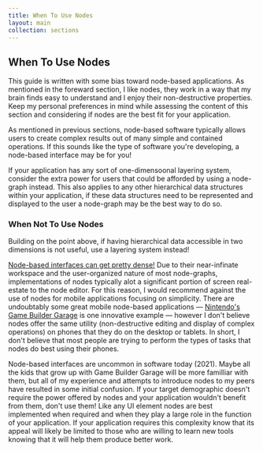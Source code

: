 ```yaml
---
title: When To Use Nodes
layout: main
collection: sections
---
```


## When To Use Nodes

This guide is written with some bias toward node-based applications.  As mentioned in the foreward section, I like nodes, they work in a way that my brain finds easy to understand and I enjoy their non-destructive properties.  Keep my personal preferences in mind while assessing the content of this section and considering if nodes are the best fit for your application.

As mentioned in previous sections, node-based software typically allows users to create complex results out of many simple and contained operations.  If this sounds like the type of software you're developing, a node-based interface may be for you!

If your application has any sort of one-dimensoonal layering system, consider the extra power for users that could be afforded by using a node-graph instead.  This also applies to any other hierarchical data structures within your application, if these data structures need to be represented and displayed to the user a node-graph may be the best way to do so.

### When Not To Use Nodes

Building on the point above, if having hierarchical data accessible in two dimensions is not useful, use a layering system instead!

[Node-based interfaces can get pretty dense!](https://scriptsofanotherdimension.tumblr.com/)  Due to their near-infinate workspace and the user-organized nature of most node-graphs, implementations of nodes typically alot a significant portion of screen real-estate to the node editor.  For this reason, I would recommend against the use of nodes for mobile applications focusing on simplicity.  There are undoubtably some great mobile node-based applications — [Nintendo's Game Builder Garage](https://www.youtube.com/watch?v=9obygTJVG_g) is one innovative example — however I don't believe nodes offer the same utility (non-destructive editing and display of complex operations) on phones that they do on the desktop or tablets.  In short, I don't believe that most people are trying to perform the types of tasks that nodes do best using their phones.

Node-based interfaces are uncommon in software today (2021).  Maybe all the kids that grow up with Game Builder Garage will be more familliar with them, but all of my experience and attempts to introduce nodes to my peers have resulted in some initial confusion.  If your target demographic doesn't require the power offered by nodes and your application wouldn't benefit from them, don't use them!  Like any UI element nodes are best implemented when required and when they play a large role in the function of your application.  If your application requires this complexity know that its appeal will likely be limited to those who are willing to learn new tools knowing that it will help them produce better work.